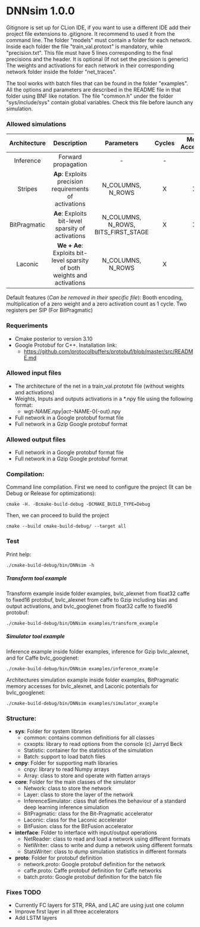 # DNNsim 1.0.0

Gitignore is set up for CLion IDE, if you want to use a different IDE add their project file extensions to .gitignore. 
It recommend to used it from the command line. The folder "models" must contain a folder for each network. 
Inside each folder the file "train_val.protoxt" is mandatory, while "precision.txt". This file must have 5 lines
corresponding to the final precisions and the header. It is optional (If not set the precision is generic)
The weights and activations for each network in their corresponding network folder inside the folder "net_traces".  

The tool works with batch files that can be found in the folder "examples". All the options and parameters are described
in the README file in that folder using BNF like notation. The file "common.h" under the folder "sys/include/sys" 
contain global variables. Check this file before launch any simulation.

### Allowed simulations

| Architecture | Description | Parameters | Cycles | Mem. Accesses  | Potentials | Data type |
|:---:|:---:|:---:|:---:|:---:|:---:|:---:|
| Inference | Forward propagation | - | - | - | - | Float32 |
| Stripes | **Ap**: Exploits precision requirements of activations | N_COLUMNS, N_ROWS | X | X | - | Fixed16 |
| BitPragmatic | **Ae**: Exploits bit-level sparsity of activations | N_COLUMNS, N_ROWS, BITS_FIRST_STAGE| X | X | X | Fixed16 |
| Laconic | **We + Ae**: Exploits bit-level sparsity of both weights and activations | N_COLUMNS, N_ROWS | X | - | X | Fixed16 |

Default features (*Can be removed in their specific file*): Booth encoding, 
multiplication of a zero weight and a zero activation count as 1 cycle.
Two registers per SIP (For BitPragmatic)

### Requeriments
*   Cmake posterior to version 3.10
*   Google Protobuf for C++. Installation link:
    *   https://github.com/protocolbuffers/protobuf/blob/master/src/README.md

### Allowed input files

*   The architecture of the net in a train_val.prototxt file (without weights and activations)
*   Weights, Inputs and outputs activations in a *.npy file using the following format:
    *   wgt-$NAME.npy | act-$NAME-0{-out}.npy
*   Full network in a Google protobuf format file
*   Full network in a Gzip Google protobuf format

### Allowed output files

*   Full network in a Google protobuf format file
*   Full network in a Gzip Google protobuf format

### Compilation:
Command line compilation. First we need to configure the project (It can be Debug or Release for optimizations):
    
    cmake -H. -Bcmake-build-debug -DCMAKE_BUILD_TYPE=Debug

Then, we can proceed to build the project

    cmake --build cmake-build-debug/ --target all
    
### Test

Print help:

    ./cmake-build-debug/bin/DNNsim -h

##### Transform tool example 
Transform example inside folder examples, bvlc_alexnet from float32 caffe to fixed16 protobuf, bvlc_alexnet from caffe
to Gzip including bias and output activations, and bvlc_googlenet from float32 caffe to fixed16 protobuf:

    ./cmake-build-debug/bin/DNNsim examples/transform_example

##### Simulator tool example
Inference example inside folder examples, inference for Gzip bvlc_alexnet, and for Caffe bvlc_googlenet:

    ./cmake-build-debug/bin/DNNsim examples/inference_example

Architectures simulation example inside folder examples, BitPragmatic memory accesses for bvlc_alexnet, and Laconic
potentials for bvlc_googlenet:

    ./cmake-build-debug/bin/DNNsim examples/simulator_example

### Structure:
*   **sys**: Folder for system libraries
    *   common: contains common definitions for all classes
    *   cxxopts: library to read options from the console (c) Jarryd Beck
    *   Statistic: container for the statistics of the simulation
    *   Batch: support to load batch files
*   **cnpy**: Folder for supporting math libraries
    *   cnpy: library to read Numpy arrays
    *   Array: class to store and operate with flatten arrays
*   **core**: Folder for the main classes of the simulator
    *   Network: class to store the network
    *   Layer: class to store the layer of the network
    *   InferenceSimulator: class that defines the behaviour of a standard deep learning inference simulation
    *   BitPragmatic: class for the Bit-Pragmatic accelerator
    *   Laconic: class for the Laconic accelerator
    *   BitFusion: class for the BitFusion accelerator
*   **interface**: Folder to interface with input/output operations
    *   NetReader: class to read and load a network using different formats
    *   NetWriter: class to write and dump a network using different formats
    *   StatsWriter: class to dump simulation statistics in different formats
*   **proto**: Folder for protobuf definition
    * network.proto: Google protobuf definition for the network
    * caffe.proto: Caffe protobuf definition for Caffe networks
    * batch.proto: Google protobuf definition for the batch file
    
### Fixes TODO
*   Currently FC layers for STR, PRA, and LAC are using just one column
*   Improve first layer in all three accelerators
*   Add LSTM layers
